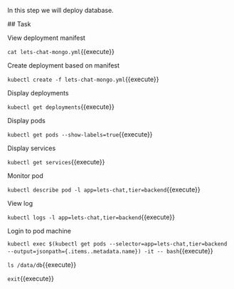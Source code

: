 In this step we will deploy database.

## Task

View deployment manifest

`cat lets-chat-mongo.yml`{{execute}}

Create deployment based on manifest

`kubectl create -f lets-chat-mongo.yml`{{execute}}

Display deployments

`kubectl get deployments`{{execute}}

Display pods

`kubectl get pods --show-labels=true`{{execute}}

Display services

`kubectl get services`{{execute}}

Monitor pod

`kubectl describe pod -l app=lets-chat,tier=backend`{{execute}}

View log

`kubectl logs -l app=lets-chat,tier=backend`{{execute}}

Login to pod machine

`kubectl exec $(kubectl get pods --selector=app=lets-chat,tier=backend --output=jsonpath={.items..metadata.name}) -it -- bash`{{execute}}

`ls /data/db`{{execute}}

`exit`{{execute}}

